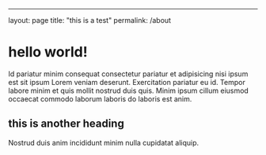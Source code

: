 ---
layout: page
title: "this is a test"
permalink: /about

# hello world!

Id pariatur minim consequat consectetur pariatur et adipisicing nisi ipsum est sit ipsum Lorem veniam deserunt. Exercitation pariatur eu id. Tempor labore minim et quis mollit nostrud duis quis. Minim ipsum cillum eiusmod occaecat commodo laborum laboris do laboris est anim.

## this is another heading

Nostrud duis anim incididunt minim nulla cupidatat aliquip.

